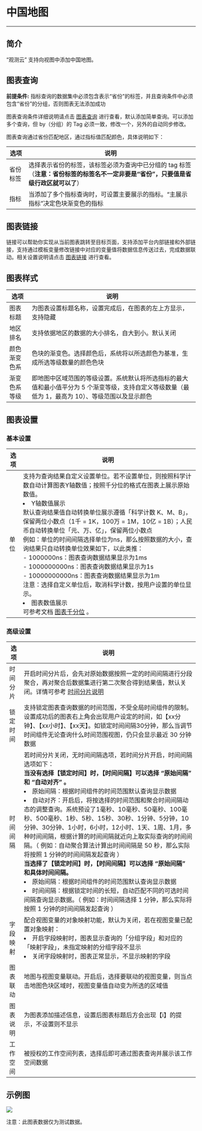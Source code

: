 # 中国地图
---

## 简介

“观测云” 支持向视图中添加中国地图。

## 图表查询

**前提条件:** 指标查询的数据集中必须包含表示“省份”的标签，并且查询条件中必须包含“省份”的分组，否则图表无法添加成功

图表查询条件详细说明请点击 [图表查询](chart-query.md) 进行查看，默认添加简单查询。可以添加多个查询，但 by（分组）的 Tag 必须一致，修改一个，另外的自动同步修改。

图表查询通过省份匹配地区，通过指标值匹配颜色，具体说明如下：

| 选项 | 说明 |
| --- | --- |
| 省份标签 | 选择表示省份的标签，该标签必须为查询中已分组的 tag 标签（**注意：省份标签的标签名不一定非要是“省份”，只要值是省级行政区就可以了**） |
| 指标 | 当添加了多个指标查询时，可设置主要展示的指标。“主展示指标”决定色块渐变色的指标 |

## 图表链接

链接可以帮助你实现从当前图表跳转至目标页面，支持添加平台内部链接和外部链接，支持通过模板变量修改链接中对应的变量值将数据信息传送过去，完成数据联动。相关设置说明请点击 [图表链接](chart-link.md) 进行查看。
## 图表样式
| 选项 | 说明 |
| --- | --- |
| 图表标题 | 为图表设置标题名称，设置完成后，在图表的左上方显示，支持隐藏 |
| 地区排名 | 支持依据地区的数据的大小排名，自大到小。默认关闭 |
| 颜色渐变色系 | 色块的渐变色。选择颜色后，系统将以所选颜色为基准，生成所选等级数量的颜色色块 |
| 渐变色系等级 | 即地图中区域范围的等级设置。系统默认将所选指标的最大值和最小值平分为 5 个渐变等级，支持自定义等级数量（最低为 1，最高为 10）、等级范围以及显示颜色 |


## 图表设置

### 基本设置
| 选项 | 说明 |
| --- | --- |
| 单位 | 支持为查询结果自定义设置单位。若不设置单位，则按照科学计数自动计算图表Y轴数值；按照千分位的格式在图表上展示原始数值。<br /><li> Y轴数值展示<br />默认查询结果值自动转换单位展示遵循「科学计数 K、M、B」，保留两位小数点（1千 = 1K，100万 = 1M，10亿 = 1B）；人民币自动转换单位「元、万、亿」，保留两位小数点<br />       例如：单位的时间间隔选择单位为ns，那么按照数据的大小，查询结果只自动转换单位效果如下，以此类推：<br />   - 1000000ns：图表查询数据结果显示为1ms<br />   - 1000000000ns：图表查询数据结果显示为1s<br />   - 10000000000ns：图表查询数据结果显示为1m<br />注意：选择自定义单位后，取消科学计数，按用户设置的单位显示。<br /><li> 图表数值展示<br />可参考文档 [图表千分位](chart-query.md#thousand) 。 |

### 高级设置
| 选项 | 说明 |
| --- | --- |
| 时间分片 | 开启时间分片后，会先对原始数据按照一定的时间间隔进行分段聚合，再对聚合后数据集进行第二次聚合得到结果值，默认关闭。详情可参考 [时间分片说明](chart-query.md#time-slicing) |
| 锁定时间 | 支持锁定图表查询数据的时间范围，不受全局时间组件的限制。设置成功后的图表右上角会出现用户设定的时间，如【xx分钟】、【xx小时】、【xx天】。如锁定时间间隔30分钟，那么当调节时间组件无论查询什么时间范围视图，仍只会显示最近 30 分钟数据 |
| 时间间隔 | 若时间分片关闭，无时间间隔选项，若时间分片开启，时间间隔选项如下：<br />**当没有选择【锁定时间】时，【时间间隔】可以选择 “原始间隔” 和 “自动对齐” 。**<br /><li>原始间隔：根据时间组件的时间范围默认查询显示数据<br /><li>自动对齐：开启后，将按选择的时间范围和聚合时间间隔动态的调整查询。系统预设了1毫秒、10毫秒、50毫秒、100毫秒、500毫秒、1秒、5秒、15秒、30秒、1分钟、5分钟，10分钟、30分钟、1小时，6小时，12小时、1天、1周、1月，多种时间间隔，根据计算的时间间隔就近向上取实际查询的时间间隔。（ 例如：自动聚合算法计算出时间间隔是 50 秒，那么实际将按照  1 分钟的时间间隔发起查询 ）<br />**当选择了【锁定时间】时，【时间间隔】可以选择 “原始间隔” 和具体时间间隔。**<br /><li>原始间隔：根据时间组件的时间范围默认查询显示数据<br /><li>时间间隔：根据锁定时间的长短，自动匹配不同的可选时间间隔查询显示数据。（ 例如：时间间隔选择 1 分钟，那么实际将按照  1 分钟的时间间隔发起查询 ）<br /> |
| 字段映射 | 配合视图变量的对象映射功能，默认为关闭，若在视图变量已配置对象映射：<br /><li>开启字段映射时，图表显示查询的「分组字段」和对应的「映射字段」，未指定映射的分组字段不显示<br /><li>关闭字段映射时，图表正常显示，不显示映射的字段<br /> |
| 图表联动 | 地图与视图变量联动。开启后，选择要联动的视图变量，则当点击地图色块区域时，视图变量值自动变为所选的区域值 |
| 图表说明 | 为图表添加描述信息，设置后图表标题后方会出现【i】的提示，不设置则不显示 |
| 工作空间 | 被授权的工作空间列表，选择后即可通过图表查询并展示该工作空间数据 |

## 示例图

![](../img/zhongguo.png)

注意：此图表数据仅为测试数据。

